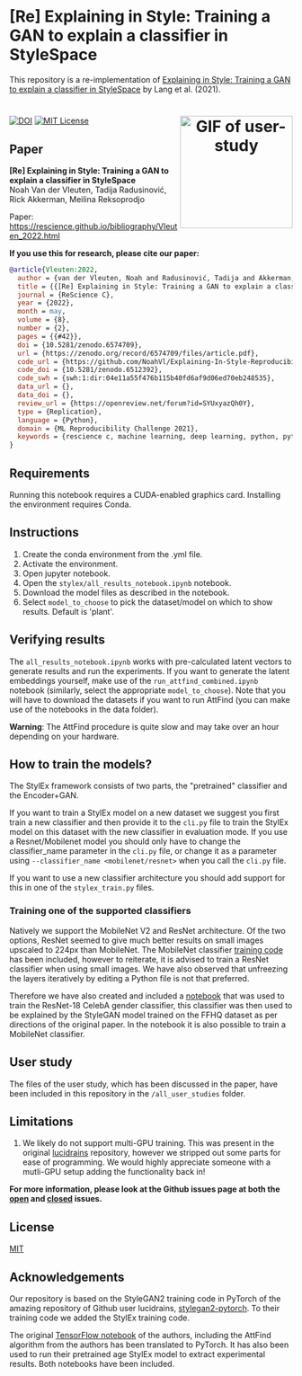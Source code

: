 # [Re] Explaining in Style: Training a GAN to explain a classifier in StyleSpace

This repository is a re-implementation of [Explaining in Style: Training a GAN to explain a classifier in StyleSpace](https://openaccess.thecvf.com/content/ICCV2021/papers/Lang_Explaining_in_Style_Training_a_GAN_To_Explain_a_Classifier_ICCV_2021_paper.pdf) by Lang et al. (2021).

<h1 align="center">
<img src="all_user_studies\user_study_images_old_faces\study_1\class_study_0.gif" alt="GIF of user-study" align="right"  width="200" height="200"</img>
</h1>

[![DOI](https://zenodo.org/badge/442497190.svg)](https://zenodo.org/badge/latestdoi/442497190) [![MIT License](https://img.shields.io/badge/License-MIT-green.svg)](/LICENSE) 

## Paper
**[Re] Explaining in Style: Training a GAN to explain a classifier in StyleSpace**  
Noah Van der Vleuten, Tadija Radusinović, Rick Akkerman, Meilina Reksoprodjo

Paper: https://rescience.github.io/bibliography/Vleuten_2022.html

**If you use this for research, please cite our paper:**
```bibtex
@article{Vleuten:2022,
  author = {van der Vleuten, Noah and Radusinović, Tadija and Akkerman, Rick and Reksoprodjo, Meilina},
  title = {{[Re] Explaining in Style: Training a GAN to explain a classifier in StyleSpace}},
  journal = {ReScience C},
  year = {2022},
  month = may,
  volume = {8},
  number = {2},
  pages = {{#42}},
  doi = {10.5281/zenodo.6574709},
  url = {https://zenodo.org/record/6574709/files/article.pdf},
  code_url = {https://github.com/NoahVl/Explaining-In-Style-Reproducibility-Study},
  code_doi = {10.5281/zenodo.6512392},
  code_swh = {swh:1:dir:04e11a55f476b115b40fd6af9d06ed70eb248535},
  data_url = {},
  data_doi = {},
  review_url = {https://openreview.net/forum?id=SYUxyazQh0Y},
  type = {Replication},
  language = {Python},
  domain = {ML Reproducibility Challenge 2021},
  keywords = {rescience c, machine learning, deep learning, python, pytorch, explainable ai, xai, gan, stylegan2, stylex}
}
```

## Requirements
Running this notebook requires a CUDA-enabled graphics card. Installing the environment requires Conda.

## Instructions

1. Create the conda environment from the .yml file.
2. Activate the environment.
3. Open jupyter notebook.
4. Open the `stylex/all_results_notebook.ipynb` notebook.
5. Download the model files as described in the notebook.
6. Select `model_to_choose` to pick the dataset/model on which to show results. Default is 'plant'.


## Verifying results

The `all_results_notebook.ipynb` works with pre-calculated latent vectors to generate results and run the experiments. If you want to generate the latent embeddings yourself, make use of the `run_attfind_combined.ipynb` notebook (similarly, select the appropriate `model_to_choose`). Note that you will have to download the datasets if you want to run AttFind (you can make use of the notebooks in the data folder).

**Warning**: The AttFind procedure is quite slow and may take over an hour depending on your hardware.

## How to train the models?
The StylEx framework consists of two parts, the "pretrained" classifier and the Encoder+GAN.

If you want to train a StylEx model on a new dataset we suggest you first train a new classifier and then provide it to the `cli.py` file to train the StylEx model on this dataset with the new classifier in evaluation mode. If you use a Resnet/Mobilenet model you should only have to change the classifier_name parameter in the `cli.py` file, or change it as a parameter using `--classifier_name <mobilenet/resnet>` when you call the `cli.py` file. 

If you want to use a new classifier architecture you should add support for this in one of the `stylex_train.py` files.

### Training one of the supported classifiers
Natively we support the MobileNet V2 and ResNet architecture. Of the two options, ResNet seemed to give much better results on small images upscaled to 224px than MobileNet. The MobileNet classifier [training code](./stylex/train_mobilenet_classifier.py) has been included, however to reiterate, it is advised to train a ResNet classifier when using small images. We have also observed that unfreezing the layers iteratively by editing a Python file is not that preferred.

Therefore we have also created and included a [notebook](./stylex/classifier_training_celeba.ipynb) that was used to train the ResNet-18 CelebA gender classifier, this classifier was then used to be explained by the StyleGAN model trained on the FFHQ dataset as per directions of the original paper. In the notebook it is also possible to train a MobileNet classifier.

## User study
The files of the user study, which has been discussed in the paper, have been included in this repository in the `/all_user_studies` folder.

## Limitations
1. We likely do not support multi-GPU training. This was present in the original [lucidrains](https://github.com/lucidrains/stylegan2-pytorch) repository, however we stripped out some parts for ease of programming. We would highly appreciate someone with a mutli-GPU setup adding the functionality back in!

**For more information, please look at the Github issues page at both the [open](https://github.com/NoahVl/Explaining-In-Style-Reproducibility-Study/issues) and [closed](https://github.com/NoahVl/Explaining-In-Style-Reproducibility-Study/issues?q=is%3Aissue+is%3Aclosed) issues.**

## License
[MIT](/LICENSE)

## Acknowledgements
Our repository is based on the StyleGAN2 training code in PyTorch of the amazing repository of Github user lucidrains, [stylegan2-pytorch](https://github.com/lucidrains/stylegan2-pytorch). To their training code we added the StylEx training code.

The original [TensorFlow notebook](https://github.com/google/explaining-in-style/blob/main/Explaining_in_Style_AttFind.ipynb) of the authors, including the AttFind algorithm from the authors has been translated to PyTorch. It has also been used to run their pretrained age StylEx model to extract experimental results. Both notebooks have been included.
